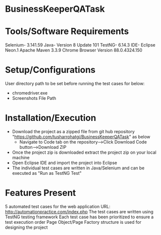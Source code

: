 # BusinessKeeperQATask

# Tools/Software Requirements
Selenium- 3.141.59
Java- Version 8 Update 101
TestNG- 6.14.3
IDE- Eclipse Neon.1
Apache Maven 3.3.9
Chrome Browser Version 88.0.4324.150

# Setup/Configurations
 User directory path to be set before running the test cases for below:
 - chromedriver.exe
 - Screenshots File Path
 
# Installation/Execution
 - Download the project as a zipped file from git hub repository "https://github.com/tusharrohatgi/BusinessKeeperQATask" as below
      * Navigate to Code tab on the repository-->Click Download Code button-->Download ZIP
 - Once the project zip is downloaded extract the project zip on your local machine
 - Open Eclipse IDE and import the project into Eclipse
 - The individual test cases are written in Java/Selenium and can be executed as "Run as TestNG Test"
 
# Features Present
  5 automated test cases for the web application URL: http://automationpractice.com/index.php
  The test cases are written using TestNG testing framework
  Each test case has been prioritized to ensure a test execution order
  Page Object/Page Factory structure is used for designing the project
  
